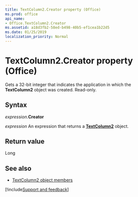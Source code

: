 ```yaml
---
title: TextColumn2.Creator property (Office)
ms.prod: office
api_name:
- Office.TextColumn2.Creator
ms.assetid: a18d3fb2-58ed-b498-40b5-ef1cea1b22d5
ms.date: 01/25/2019
localization_priority: Normal
---
```



# TextColumn2.Creator property (Office)

Gets a 32-bit integer that indicates the application in which the **TextColumn2** object was created. Read-only.


## Syntax

_expression_.**Creator**

_expression_ An expression that returns a **[TextColumn2](Office.TextColumn2.md)** object.


## Return value

Long


## See also

- [TextColumn2 object members](overview/Library-Reference/textcolumn2-members-office.md)



[!include[Support and feedback](~/includes/feedback-boilerplate.md)]